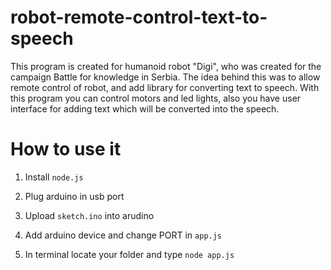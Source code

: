 # robot-remote-control-text-to-speech
This program is created for humanoid robot "Digi", who was created for the campaign Battle for knowledge in Serbia. The idea behind this was to allow remote control of robot, and add library for converting text to speech. With this program you can control motors and led lights, also you have user interface for adding text which will be converted into the speech.

# How to use it

1. Install ``node.js``

2. Plug arduino in usb port

3. Upload ``sketch.ino`` into arudino

4. Add arduino device and change PORT in ``app.js``

5. In terminal locate your folder and type ```node app.js```
